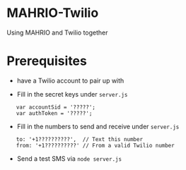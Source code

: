 # MAHRIO-Twilio

Using MAHRIO and Twilio together

# Prerequisites

* have a Twilio account to pair up with

* Fill in the secret keys under `server.js`

```
   var accountSid = '?????';
   var authToken = '?????';
```

* Fill in the numbers to send and receive under `server.js`

```
   to: '+1??????????',  // Text this number
   from: '+1??????????' // From a valid Twilio number
```

* Send a test SMS via `node server.js`
